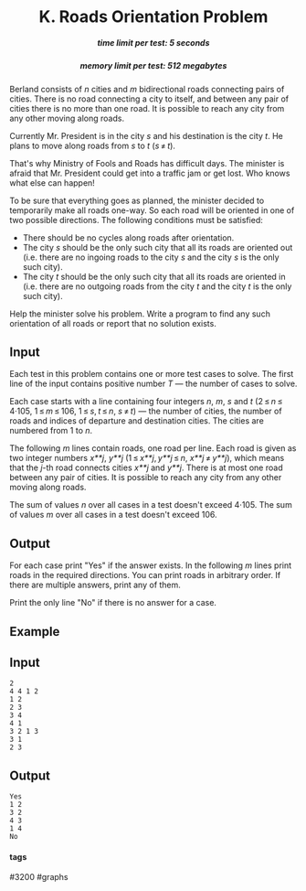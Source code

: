 <h1 style='text-align: center;'> K. Roads Orientation Problem</h1>

<h5 style='text-align: center;'>time limit per test: 5 seconds</h5>
<h5 style='text-align: center;'>memory limit per test: 512 megabytes</h5>

Berland consists of *n* cities and *m* bidirectional roads connecting pairs of cities. There is no road connecting a city to itself, and between any pair of cities there is no more than one road. It is possible to reach any city from any other moving along roads.

Currently Mr. President is in the city *s* and his destination is the city *t*. He plans to move along roads from *s* to *t* (*s* ≠ *t*).

That's why Ministry of Fools and Roads has difficult days. The minister is afraid that Mr. President could get into a traffic jam or get lost. Who knows what else can happen!

To be sure that everything goes as planned, the minister decided to temporarily make all roads one-way. So each road will be oriented in one of two possible directions. The following conditions must be satisfied:

* There should be no cycles along roads after orientation.
* The city *s* should be the only such city that all its roads are oriented out (i.e. there are no ingoing roads to the city *s* and the city *s* is the only such city).
* The city *t* should be the only such city that all its roads are oriented in (i.e. there are no outgoing roads from the city *t* and the city *t* is the only such city).

Help the minister solve his problem. Write a program to find any such orientation of all roads or report that no solution exists.

## Input

Each test in this problem contains one or more test cases to solve. The first line of the input contains positive number *T* — the number of cases to solve.

Each case starts with a line containing four integers *n*, *m*, *s* and *t* (2 ≤ *n* ≤ 4·105, 1 ≤ *m* ≤ 106, 1 ≤ *s*, *t* ≤ *n*, *s* ≠ *t*) — the number of cities, the number of roads and indices of departure and destination cities. The cities are numbered from 1 to *n*.

The following *m* lines contain roads, one road per line. Each road is given as two integer numbers *x**j*, *y**j* (1 ≤ *x**j*, *y**j* ≤ *n*, *x**j* ≠ *y**j*), which means that the *j*-th road connects cities *x**j* and *y**j*. There is at most one road between any pair of cities. It is possible to reach any city from any other moving along roads.

The sum of values *n* over all cases in a test doesn't exceed 4·105. The sum of values *m* over all cases in a test doesn't exceed 106.

## Output

For each case print "Yes" if the answer exists. In the following *m* lines print roads in the required directions. You can print roads in arbitrary order. If there are multiple answers, print any of them.

Print the only line "No" if there is no answer for a case.

## Example

## Input


```
2  
4 4 1 2  
1 2  
2 3  
3 4  
4 1  
3 2 1 3  
3 1  
2 3  

```
## Output


```
Yes  
1 2  
3 2  
4 3  
1 4  
No  

```


#### tags 

#3200 #graphs 